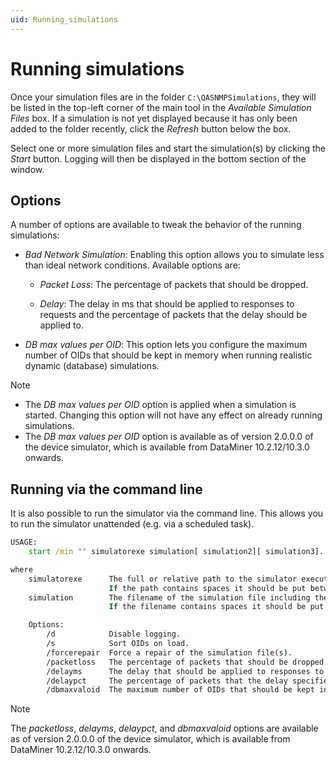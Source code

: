 ```yaml
---
uid: Running_simulations
---
```


# Running simulations

Once your simulation files are in the folder `C:\QASNMPSimulations`, they will be listed in the top-left corner of the main tool in the *Available Simulation Files* box. If a simulation is not yet displayed because it has only been added to the folder recently, click the *Refresh* button below the box.

Select one or more simulation files and start the simulation(s) by clicking the *Start* button. Logging will then be displayed in the bottom section of the window.

## Options

A number of options are available to tweak the behavior of the running simulations:

- *Bad Network Simulation*: Enabling this option allows you to simulate less than ideal network conditions. Available options are:

  - *Packet Loss*: The percentage of packets that should be dropped.

  - *Delay*: The delay in ms that should be applied to responses to requests and the percentage of packets that the delay should be applied to.

- *DB max values per OID*: This option lets you configure the maximum number of OIDs that should be kept in memory when running realistic dynamic (database) simulations.

> [!NOTE]
>
> - The *DB max values per OID* option is applied when a simulation is started. Changing this option will not have any effect on already running simulations.
> - The *DB max values per OID* option is available as of version 2.0.0.0 of the device simulator, which is available from DataMiner 10.2.12/10.3.0 onwards.

## Running via the command line

It is also possible to run the simulator via the command line. This allows you to run the simulator unattended (e.g. via a scheduled task).

```cmd  
USAGE:
    start /min "" simulatorexe simulation[ simulation2][ simulation3]... [/d] [/s] [/forcerepair] [/packetloss packetloss_percentage] [/delayms delay_in_ms] [/delaypct delay_percentage] [/dbmaxvaloid max_nbr_of_values_per_oid]

where
    simulatorexe      The full or relative path to the simulator executable file.
                      If the path contains spaces it should be put between double quotes.
    simulation        The filename of the simulation file including the extension.
                      If the filename contains spaces it should be put between double quotes.

    Options:
        /d            Disable logging.
        /s            Sort OIDs on load.
        /forcerepair  Force a repair of the simulation file(s).
        /packetloss   The percentage of packets that should be dropped.
        /delayms      The delay that should be applied to responses to requests.
        /delaypct     The percentage of packets that the delay specified in delayms should be applied to.
        /dbmaxvaloid  The maximum number of OIDs that should be kept in memory when running realistic dynamic (database) simulations.
```

> [!NOTE]
> The *packetloss*, *delayms*, *delaypct*, and *dbmaxvaloid* options are available as of version 2.0.0.0 of the device simulator, which is available from DataMiner 10.2.12/10.3.0 onwards.
